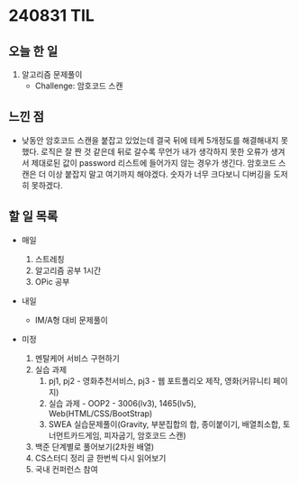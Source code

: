 # 240831 TIL

## 오늘 한 일
1. 알고리즘 문제풀이
    - Challenge: 암호코드 스캔 

## 느낀 점
- 낮동안 암호코드 스캔을 붙잡고 있었는데 결국 뒤에 테케 5개정도를 해결해내지 못했다. 로직은 잘 짠 것 같은데 뒤로 갈수록 무언가 내가 생각하지 못한 오류가 생겨서 제대로된 값이 password 리스트에 들어가지 않는 경우가 생긴다. 암호코드 스캔은 더 이상 붙잡지 말고 여기까지 해야겠다. 숫자가 너무 크다보니 디버깅을 도저히 못하겠다.

## 할 일 목록
 - 매일
    1. 스트레칭
    2. 알고리즘 공부 1시간
    3. OPic 공부

 - 내일
    - IM/A형 대비 문제풀이

 - 미정
    1. 멘탈케어 서비스 구현하기
    2. 실습 과제
        1. pj1, pj2 - 영화추천서비스, pj3 - 웹 포트폴리오 제작, 영화(커뮤니티 페이지)
        2. 실습 과제 - OOP2 - 3006(lv3), 1465(lv5), Web(HTML/CSS/BootStrap)
        3. SWEA 실습문제풀이(Gravity, 부분집합의 합, 종이붙이기, 배열최소합, 토너먼트카드게임, 피자굽기, 암호코드 스캔)
    3. 백준 단계별로 풀어보기(2차원 배열)
    4. CS스터디 정리 글 한번씩 다시 읽어보기
    5. 국내 컨퍼런스 참여